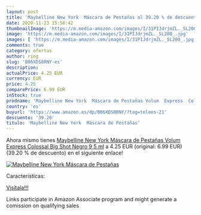 ```yaml
---
layout: post
title: 'Maybelline New York  Máscara de Pestañas al 39.20 % de descuento'
date: 2020-11-23 15:58:42
thumbnailImage: 'https://m.media-amazon.com/images/I/31PIJdrjmZL._SL200_.jpg'
image: 'https://m.media-amazon.com/images/I/31PIJdrjmZL._SL200_.jpg'
images: [ 'https://m.media-amazon.com/images/I/31PIJdrjmZL._SL200_.jpg' ]
comments: true
category: ofertas
author: ring
slug: 'B06XDS8RNY-es'
description:
actualPrice: 4.25 EUR
currency: EUR
price: 4.25
comparePrice: 6.99 EUR
inStock: true
prodname: 'Maybelline New York  Máscara de Pestañas Volum  Express  Colossal Big Shot  Negro  9 5 ml'
country: 'es'
buyurl: 'https://www.amazon.es/dp/B06XDS8RNY/?tag=tolees-21'
descuento: '39.20'
titulo: 'Maybelline New York  Máscara de Pestañas'
---
```


Ahora mismo tienes [Maybelline New York  Máscara de Pestañas Volum  Express  Colossal Big Shot  Negro  9 5 ml](https://www.amazon.es/dp/B06XDS8RNY/?tag=tolees-21) a 4.25 EUR (original: 6.99 EUR) (39.20 %  de descuento) en el siguiente enlace!

[![Maybelline New York  Máscara de Pestañas](https://m.media-amazon.com/images/I/31PIJdrjmZL._SL200_.jpg)](https://www.amazon.es/dp/B06XDS8RNY/?tag=tolees-21)

Características:


[Visítala!!!](https://www.amazon.es/dp/B06XDS8RNY/?tag=tolees-21)

Links participate in Amazon Associate program and might generate a comission on qualifying sales
